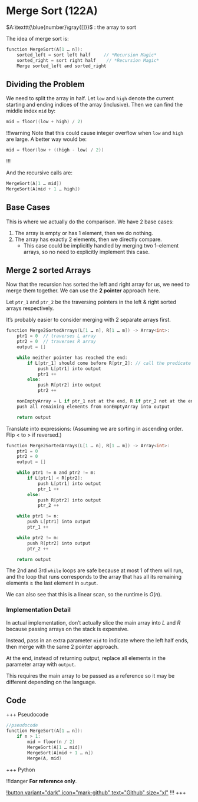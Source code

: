 # Merge Sort (122A)

$A:\texttt{\blue{number}\gray{[]}}$
:	the array to sort

The idea of merge sort is:

```c
function MergeSort(A[1 … n]):
	sorted_left = sort left half     // *Recursion Magic*
	sorted_right = sort right half    // *Recursion Magic*
	Merge sorted_left and sorted_right
```

## Dividing the Problem

We need to split the array in half. Let `low` and `high` denote the current starting and ending indices of the array (inclusive). Then we can find the middle index `mid` by:

```c
mid = floor((low + high) / 2)
```

!!!warning
Note that this could cause integer overflow when `low` and `high` are large. A better way would be:

```c
mid = floor(low + ((high - low) / 2))
```

!!!

And the recursive calls are:

```c
MergeSort(A[1 … mid])
MergeSort(A[mid + 1 … high])
```

## Base Cases

This is where we actually do the comparison. We have 2 base cases:

1. The array is empty or has 1 element, then we do nothing.
2. The array has exactly 2 elements, then we directly compare.
   - This case could be implicitly handled by merging two 1–element arrays, so no need to explicitly implement this case.

## Merge 2 sorted Arrays

Now that the recursion has sorted the left and right array for us, we need to merge them together. We can use the **2 pointer** approach here.

Let `ptr_1` and `ptr_2` be the traversing pointers in the left & right sorted arrays respectively.

It’s probably easier to consider merging with 2 separate arrays first.

```c
function Merge2SortedArrays(L[1 … n], R[1 … m]) -> Array<int>:
	ptr1 = 0  // traverses L array
	ptr2 = 0  // traverses R array
	output = []

	while neither pointer has reached the end:
		if L[ptr_1] should come before R[ptr_2]: // call the predicate here
			push L[ptr1] into output
			ptr1 ++
		else:
			push R[ptr2] into output
			ptr2 ++

	nonEmptyArray = L if ptr_1 not at the end, R if ptr_2 not at the end
	push all remaining elements from nonEmptyArray into output

	return output
```

Translate into expressions: (Assuming we are sorting in ascending order. Flip < to > if reversed.)

```c
function Merge2SortedArrays(L[1 … n], R[1 … m]) -> Array<int>:
	ptr1 = 0
	ptr2 = 0
	output = []

	while ptr1 != n and ptr2 != m:
		if L[ptr1] < R[ptr2]:
			push L[ptr1] into output
			ptr_1 ++
		else:
			push R[ptr2] into output
			ptr_2 ++

	while ptr1 != n:
		push L[ptr1] into output
		ptr_1 ++

	while ptr2 != m:
		push R[ptr2] into output
		ptr_2 ++

	return output
```

The 2nd and 3rd `while` loops are safe because at most 1 of them will run, and the loop that runs corresponds to the array that has all its remaining elements $\geqslant$ the last element in `output`. 

We can also see that this is a linear scan, so the runtime is $O(n)$.

### Implementation Detail

In actual implementation, don’t actually slice the main array into $L$ and $R$ because passing arrays on the stack is expensive.

Instead, pass in an extra parameter `mid` to indicate where the left half ends, then merge with the same 2 pointer approach.

At the end, instead of returning output, replace all elements in the parameter array with `output`.

This requires the main array to be passed as a reference so it may be different depending on the language.

## Code

+++ Pseudocode
```c
//pseudocode
function MergeSort(A[1 … n]):
	if n > 1:
		mid = floor(n / 2)
		MergeSort(A[1 … mid])
		MergeSort(A[mid + 1 … n])
		Merge(A, mid)
```
+++ Python

!!!danger **For reference only**.

[!button variant="dark" icon="mark-github" text="Github" size="xl"](https://github.com/tomli380576/ECS122A-Algorithms-python-implementation/blob/main/Implementations/merge-sort.py#L27-L66)
!!!
+++